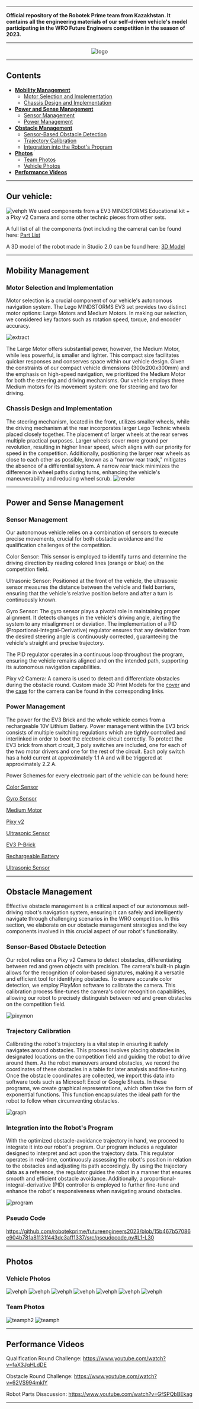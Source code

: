 
***

**Official repository of the Robotek Prime team from Kazakhstan. It contains all the engineering materials of our self-driven vehicle's model participating in the WRO Future Engineers competition in the season of 2023.**

***

<div align=center>

![logo](./img/banner2.png)

</div>

***

## Contents

* [**Mobility Management**](#mobility-management)
  * [Motor Selection and Implementation](#motor-selection-and-implementation)
  * [Chassis Design and Implementation](#chassis-design-and-implementation)
* [**Power and Sense Management**](#power-and-sense-management)
  * [Sensor Management](#sensor-management)
  * [Power Management](#power-management)
* [**Obstacle Management**](#obstacle-management)
  * [Sensor-Based Obstacle Detection](#Sensor-Based-Obstacle-Detection)
  * [Trajectory Calibration](#trajectory-calibration)
  * [Integration into the Robot's Program](#Integration-into-the-Robot's-Program)
* [**Photos**](#photos)
  * [Team Photos](#team-photos)
  * [Vehicle Photos](#vehicle-photos)
* [**Performance Videos**](#performance-videos)

***
## Our vehicle: 
![vehph](./v-photos/Car_components.PNG)
We used components from a EV3 MINDSTORMS Educational kit + a Pixy v2 Camera and some other technic pieces from other sets. 

A full list of all the components (not including the camera) can be found here: [Part List](models/part-list.pdf)

A 3D model of the robot made in Studio 2.0 can be found here: [3D Model](models/FE-Robot.io)
***

## Mobility Management

### Motor Selection and Implementation

Motor selection is a crucial component of our vehicle's autonomous navigation system. The Lego MINDSTORMS EV3 set provides two distinct motor options: Large Motors and Medium Motors. In making our selection, we considered key factors such as rotation speed, torque, and encoder accuracy.

![extract](./img/text.png)

The Large Motor offers substantial power, however, the Medium Motor, while less powerful, is smaller and lighter. This compact size facilitates quicker responses and conserves space within our vehicle design.
Given the constraints of our compact vehicle dimensions (300x200x300mm) and the emphasis on high-speed navigation, we prioritized the Medium Motor for both the steering and driving mechanisms. Our vehicle employs three Medium motors for its movement system: one for steering and two for driving.

### Chassis Design and Implementation

The steering mechanism, located in the front, utilizes smaller wheels, while the driving mechanism at the rear incorporates larger Lego Technic wheels placed closely together.
The placement of larger wheels at the rear serves multiple practical purposes. Larger wheels cover more ground per revolution, resulting in higher linear speed, which aligns with our priority for speed in the competition. Additionally, positioning the larger rear wheels as close to each other as possible, known as a "narrow rear track," mitigates the absence of a differential system. A narrow rear track minimizes the difference in wheel paths during turns, enhancing the vehicle's maneuverability and reducing wheel scrub.
![render](./img/robot.render.jpeg)
***

## Power and Sense Management

### Sensor Management

Our autonomous vehicle relies on a combination of sensors to execute precise movements, crucial for both obstacle avoidance and the qualification challenges of the competition.

Color Sensor: This sensor is employed to identify turns and determine the driving direction by reading colored lines (orange or blue) on the competition field.

Ultrasonic Sensor: Positioned at the front of the vehicle, the ultrasonic sensor measures the distance between the vehicle and field barriers, ensuring that the vehicle's relative position before and after a turn is continuously known.

Gyro Sensor: The gyro sensor plays a pivotal role in maintaining proper alignment. It detects changes in the vehicle's driving angle, alerting the system to any misalignment or deviation. The implementation of a PID (Proportional-Integral-Derivative) regulator ensures that any deviation from the desired steering angle is continuously corrected, guaranteeing the vehicle's straight and precise trajectory.

The PID regulator operates in a continuous loop throughout the program, ensuring the vehicle remains aligned and on the intended path, supporting its autonomous navigation capabilities.

Pixy v2 Camera: A camera is used to detect and differentiate obstacles during the obstacle round. Custom made 3D Print Models for the [cover](models/pixy_2_cover.stl) and the [case](models/pixy_2_case.stl) for the camera can be found in the corresponding links.

### Power Management
The power for the EV3 Brick and the whole vehicle comes from a rechargeable 10V Lithium Battery. Power management within the EV3 brick consists of multiple switching regulations which are tightly controlled and interlinked in order to boot the electronic circuit correctly.
To protect the EV3 brick from short circuit, 3 poly switches are included, one for each of the two motor drivers and one for the rest of the circuit. Each poly switch has a hold current at approximately 1.1 A and will be triggered at approximately 2.2 A.

Power Schemes for every electronic part of the vehicle can be found here:

[Color Sensor](schemes/color-sensor,pdf)

[Gyro Sensor](schemes/gyro-sensor.pdf)

[Medium Motor](schemes/medium-motor.pdf)

[Pixy v2](schemes/pixy2_schematic-2.2.pdf)

[Ultrasonic Sensor](schemes/ultrasonic-sensor.pdf)

[EV3 P-Brick](schemes/programmable-brick.pdf)

[Rechargeable Battery](schemes/rechargeable-battery.pdf)

[Ultrasonic Sensor](schemes/ultrasonic-sensor.pdf)

***

## Obstacle Management

Effective obstacle management is a critical aspect of our autonomous self-driving robot's navigation system, ensuring it can safely and intelligently navigate through challenging scenarios in the WRO competition. In this section, we elaborate on our obstacle management strategies and the key components involved in this crucial aspect of our robot's functionality.

### Sensor-Based Obstacle Detection

Our robot relies on a Pixy v2 Camera to detect obstacles, differentiating between red and green objects with precision. The camera's built-in plugin allows for the recognition of color-based signatures, making it a versatile and efficient tool for identifying obstacles.
To ensure accurate color detection, we employ PixyMon software to calibrate the camera. This calibration process fine-tunes the camera's color recognition capabilities, allowing our robot to precisely distinguish between red and green obstacles on the competition field.

![pixymon](./img/pixymon.jpeg)

### Trajectory Calibration
Calibrating the robot's trajectory is a vital step in ensuring it safely navigates around obstacles. This process involves placing obstacles in designated locations on the competition field and guiding the robot to drive around them. As the robot maneuvers around obstacles, we record the coordinates of these obstacles in a table for later analysis and fine-tuning.
Once the obstacle coordinates are collected, we import this data into software tools such as Microsoft Excel or Google Sheets. In these programs, we create graphical representations, which often take the form of exponential functions. This function encapsulates the ideal path for the robot to follow when circumventing obstacles.

![graph](./img/graph.jpeg)

### Integration into the Robot's Program
With the optimized obstacle-avoidance trajectory in hand, we proceed to integrate it into our robot's program. Our program includes a regulator designed to interpret and act upon the trajectory data.
This regulator operates in real-time, continuously assessing the robot's position in relation to the obstacles and adjusting its path accordingly. By using the trajectory data as a reference, the regulator guides the robot in a manner that ensures smooth and efficient obstacle avoidance. Additionally, a proportional-integral-derivative (PID) controller is employed to further fine-tune and enhance the robot's responsiveness when navigating around obstacles.

![program](./img/program.jpeg)

### Pseudo Code

https://github.com/robotekprime/futureengineers2023/blob/15b467b57086e904b781a81131f443dc3aff1337/src/pseudocode.py#L1-L30 

***

## Photos

### Vehicle Photos
![vehph](./v-photos/Car_funny.PNG)
![vehph](./v-photos/1.jpg)
![vehph](./v-photos/2.jpg)
![vehph](./v-photos/3.jpg)
![vehph](./v-photos/4.jpg)
![vehph](./v-photos/5.jpg)
![vehph](./v-photos/6.jpg)

### Team Photos

![teamph2](./t-photos/t-official.jpeg)
![teamph](./t-photos/t-funny.jpeg)



***

## Performance Videos

Qualification Round Challenge: https://www.youtube.com/watch?v=faX3JqHLdDE

Obstacle Round Challenge: https://www.youtube.com/watch?v=62VS994mklY

Robot Parts Disscussion: https://www.youtube.com/watch?v=GfSPQbBEkag

***




